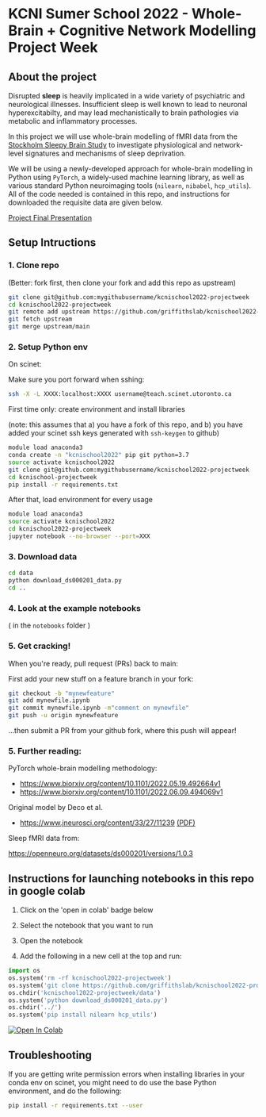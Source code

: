 # KCNI Sumer School 2022 - Whole-Brain + Cognitive Network Modelling Project Week

## About the project

Disrupted **sleep** is heavily implicated in a wide variety of psychiatric and neurological illnesses. Insufficient sleep is well known to lead to neuronal hyperexcitabilty, and may lead mechanistically to brain pathologies via metabolic and inflammatory processes. 

In this project we will use whole-brain modelling of fMRI data from the [Stockholm Sleepy Brain Study](https://openneuro.org/datasets/ds000201/versions/1.0.3) to investigate physiological and network-level signatures and mechanisms of sleep deprivation. 

We will be using a newly-developed approach for whole-brain modelling in Python using `PyTorch`, a widely-used machine learning library, as well as various standard Python neuroimaging tools (`nilearn`, `nibabel`, `hcp_utils`). All of the code needed is contained in this repo, and instructions for downloaded the requisite data are given below. 

[Project Final Presentation](https://docs.google.com/presentation/d/1amlcwaHR0IFHZ6MLfMGqk7WJV7Pv0AG0_cTUc4Y7cZs/edit?usp=sharing)


## Setup Intructions


### 1. Clone repo

(Better: fork first, then clone your fork and add this repo as upstream)

```bash
git clone git@github.com:mygithubusername/kcnischool2022-projectweek
cd kcnischool2022-projectweek
git remote add upstream https://github.com/griffithslab/kcnischool2022-projectweek
git fetch upstream
git merge upstream/main
```

### 2. Setup Python env

On scinet:

Make sure you port forward when sshing:

```bash
ssh -X -L XXXX:localhost:XXXX username@teach.scinet.utoronto.ca
```

First time only: create environment and install libraries

(note: this assumes that a) you have a fork of this repo, and b) you have added your scinet ssh keys generated with `ssh-keygen` to github)



```bash
module load anaconda3
conda create -n "kcnischool2022" pip git python=3.7
source activate kcnischool2022
git clone git@github.com:mygithubusername/kcnischool2022-projectweek
cd kcnischool-projectweek
pip install -r requirements.txt
```

After that, load environment for every usage

```bash
module load anaconda3
source activate kcnischool2022
cd kcnischool2022-projectweek
jupyter notebook --no-browser --port=XXX
```



### 3. Download data

```bash
cd data
python download_ds000201_data.py
cd ..
```

### 4. Look at the example notebooks

( in the `notebooks`  folder )

### 5. Get cracking!

When you're ready, pull request (PRs) back to main:

First add your new stuff on a feature branch in your fork:
```bash
git checkout -b "mynewfeature"
git add mynewfile.ipynb
git commit mynewfile.ipynb -m"comment on mynewfile"
git push -u origin mynewfeature
```

...then submit a PR from your github fork, where this push will appear!



### 5. Further reading:

PyTorch whole-brain modelling methodology: 
  - https://www.biorxiv.org/content/10.1101/2022.05.19.492664v1
  - https://www.biorxiv.org/content/10.1101/2022.06.09.494069v1
 
Original model by Deco et al.  

  - https://www.jneurosci.org/content/33/27/11239 [(PDF)](https://drive.google.com/file/d/1ImucIqk5Cl-8fXVKzal8jY5IaiP5pLgw/view?usp=sharing)


Sleep fMRI data from:

https://openneuro.org/datasets/ds000201/versions/1.0.3




## Instructions for launching notebooks in this repo in google colab

1. Click on the 'open in colab' badge below

2. Select the notebook that you want to run 

3. Open the notebook

4. Add the following in a new cell at the top and run:

```python
import os
os.system('rm -rf kcnischool2022-projectweek')
os.system('git clone https://github.com/griffithslab/kcnischool2022-projectweek')
os.chdir('kcnischool2022-projectweek/data')
os.system('python download_ds000201_data.py')
os.chdir('../')
os.system('pip install nilearn hcp_utils')
```

[![Open In Colab](https://colab.research.google.com/assets/colab-badge.svg)](https://colab.research.google.com/github/griffithslab/kcnischool2022-projectweek)



## Troubleshooting

If you are getting write permission errors when installing libraries in your conda env on scinet, you might need to do use the base Python environment, and do the following:

```bash
pip install -r requirements.txt --user
```



